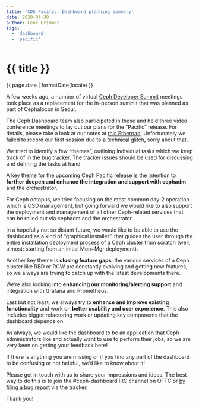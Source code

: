 ```yaml
---
title: 'CDS Pacific: Dashboard planning summary'
date: 2020-04-30
author: Lenz Grimmer
tags:
  - 'dashboard'
  - 'pacific'
---
```


# {{ title }}

<time datetime="{{ page.date }}">{{ page.date | formatDate(locale) }}</time>

A few weeks ago, a number of virtual [Ceph Developer Summit](https://pad.ceph.com/p/cds-pacific) meetings took place as a replacement for the in-person summit that was planned as part of Cephalocon in Seoul.

The Ceph Dashboard team also participated in these and held three video conference meetings to lay out our plans for the “Pacific” release. For details, please take a look at our notes at [this Etherpad](https://pad.ceph.com/p/ceph-dashboard-pacific-priorities). Unfortunately we failed to record our first session due to a technical glitch, sorry about that.

We tried to identify a few “themes”, outlining individual tasks which we keep track of in the [bug tracker](https://tracker.ceph.com/). The tracker issues should be used for discussing and defining the tasks at hand.

A key theme for the upcoming Ceph Pacific release is the intention to **further deepen and enhance the integration and support with cephadm** and the orchestrator.

For Ceph octopus, we tried focusing on the most common day-2 operation which is OSD management, but going forward we would like to also support the deployment and management of all other Ceph-related services that can be rolled out via cephadm and the orchestrator.

In a hopefully not so distant future, we would like to be able to use the dashboard as a kind of “graphical installer”, that guides the user through the entire installation deployment process of a Ceph cluster from scratch (well, almost: starting from an initial Mon+Mgr deployment).

Another key theme is **closing feature gaps**: the various services of a Ceph cluster like RBD or RGW are constantly evolving and getting new features, so we always are trying to catch up with the latest developments there.

We’re also looking into **enhancing our monitoring/alerting support** and integration with Grafana and Prometheus.

Last but not least, we always try to **enhance and improve existing functionality** and work on **better usability and user experience**. This also includes bigger refactoring work or updating key components that the dashboard depends on.

As always, we would like the dashboard to be an application that Ceph administrators like and actually want to use to perform their jobs, so we are very keen on getting your feedback here!

If there is anything you are missing or if you find any part of the dashboard to be confusing or not helpful, we’d like to know about it!

Please get in touch with us to share your impressions and ideas. The best way to do this is to join the #ceph-dashboard IRC channel on OFTC or [by filing a bug report](https://tracker.ceph.com/projects/mgr/issues/new) via the tracker.

Thank you!
